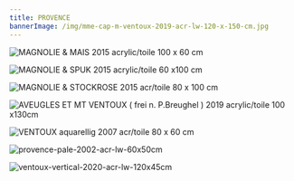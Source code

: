 ```yaml
---
title: PROVENCE
bannerImage: /img/mme-cap-m-ventoux-2019-acr-lw-120-x-150-cm.jpg
---
```

![MAGNOLIE & MAIS  2015  acrylic/toile 100 x 60 cm](/img/magnolie-mais-2015-acr-bw-100-x-60-cm-kopie.jpg "MAGNOLIE & MAIS  2015  acrylic/toile  100 x 60 cm")

![MAGNOLIE & SPUK  2015 acrylic/toile 60 x100 cm](/img/magnolie-spuk-2015-acr-bw-60-x-100-cm-kopie.jpg "MAGNOLIE & SPUK  2015  acrylic/toile 60 x 100 cm")

![](/img/magnolie-stockrose-2015-acr-bw-80-x-100-cm-kopie.jpg "MAGNOLIE & STOCKROSE  2015  acr/toile  80 x 100 cm")

![AVEUGLES ET MT VENTOUX ( frei n. P.Breughel ) 2019 acrylic/toile 100 x130cm](/img/aveugles-ventoux-2019-frei-n.-p.breughel-acr-lw-.jpg "AVEUGLES ET MT VENTOUX ( frei n. P.Breughel ) 2019 acrylic/toile  100x130cm")

![VENTOUX aquarellig  2007  acr/toile  80 x 60 cm](/img/9.-ventoux-aquarellig-80-x-60-cm-2007.jpg)

![](/img/37.-provence-pale-2002-60-x-50-cm.jpg "provence-pale-2002-acr-lw-60x50cm")

![](/img/ventoux-vertical-7.5.20-a-lw-ca-120-x-45-cm-.jpg "ventoux-vertical-2020-acr-lw-120x45cm")